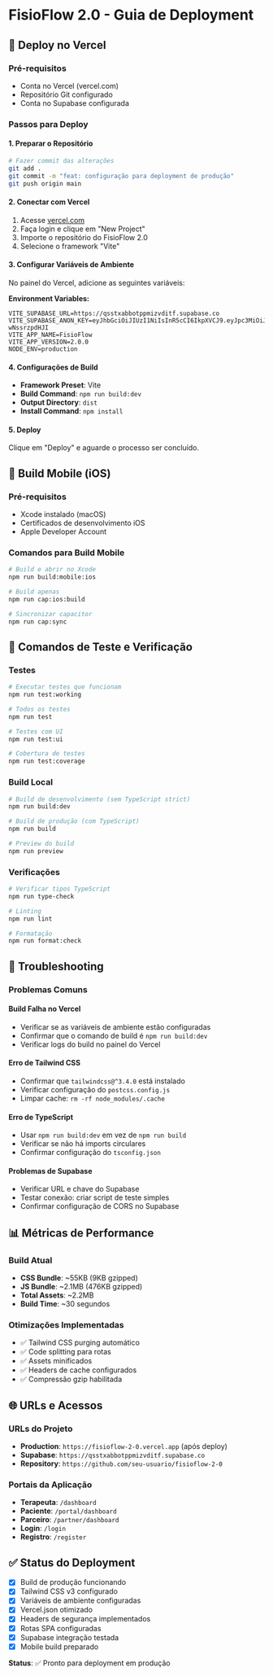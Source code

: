 # FisioFlow 2.0 - Guia de Deployment

## 🚀 Deploy no Vercel

### Pré-requisitos
- Conta no Vercel (vercel.com)
- Repositório Git configurado
- Conta no Supabase configurada

### Passos para Deploy

#### 1. Preparar o Repositório
```bash
# Fazer commit das alterações
git add .
git commit -m "feat: configuração para deployment de produção"
git push origin main
```

#### 2. Conectar com Vercel
1. Acesse [vercel.com](https://vercel.com)
2. Faça login e clique em "New Project"
3. Importe o repositório do FisioFlow 2.0
4. Selecione o framework "Vite"

#### 3. Configurar Variáveis de Ambiente
No painel do Vercel, adicione as seguintes variáveis:

**Environment Variables:**
```
VITE_SUPABASE_URL=https://qsstxabbotppmizvditf.supabase.co
VITE_SUPABASE_ANON_KEY=eyJhbGciOiJIUzI1NiIsInR5cCI6IkpXVCJ9.eyJpc3MiOiJzdXBhYmFzZSIsInJlZiI6InFzc3R4YWJib3RwcG1penZkaXRmIiwicm9sZSI6ImFub24iLCJpYXQiOjE3NTQwNzQxNTcsImV4cCI6MjA2OTY1MDE1N30.ezn7Xnc7GfbltiJaA5cO2acJT7Rw9ur-wNssrzpdHJI
VITE_APP_NAME=FisioFlow
VITE_APP_VERSION=2.0.0
NODE_ENV=production
```

#### 4. Configurações de Build
- **Framework Preset**: Vite
- **Build Command**: `npm run build:dev`
- **Output Directory**: `dist`
- **Install Command**: `npm install`

#### 5. Deploy
Clique em "Deploy" e aguarde o processo ser concluído.

## 📱 Build Mobile (iOS)

### Pré-requisitos
- Xcode instalado (macOS)
- Certificados de desenvolvimento iOS
- Apple Developer Account

### Comandos para Build Mobile
```bash
# Build e abrir no Xcode
npm run build:mobile:ios

# Build apenas
npm run cap:ios:build

# Sincronizar capacitor
npm run cap:sync
```

## 🧪 Comandos de Teste e Verificação

### Testes
```bash
# Executar testes que funcionam
npm run test:working

# Todos os testes
npm run test

# Testes com UI
npm run test:ui

# Cobertura de testes
npm run test:coverage
```

### Build Local
```bash
# Build de desenvolvimento (sem TypeScript strict)
npm run build:dev

# Build de produção (com TypeScript)
npm run build

# Preview do build
npm run preview
```

### Verificações
```bash
# Verificar tipos TypeScript
npm run type-check

# Linting
npm run lint

# Formatação
npm run format:check
```

## 🔧 Troubleshooting

### Problemas Comuns

#### Build Falha no Vercel
- Verificar se as variáveis de ambiente estão configuradas
- Confirmar que o comando de build é `npm run build:dev`
- Verificar logs do build no painel do Vercel

#### Erro de Tailwind CSS
- Confirmar que `tailwindcss@^3.4.0` está instalado
- Verificar configuração do `postcss.config.js`
- Limpar cache: `rm -rf node_modules/.cache`

#### Erro de TypeScript
- Usar `npm run build:dev` em vez de `npm run build`
- Verificar se não há imports circulares
- Confirmar configuração do `tsconfig.json`

#### Problemas de Supabase
- Verificar URL e chave do Supabase
- Testar conexão: criar script de teste simples
- Confirmar configuração de CORS no Supabase

## 📊 Métricas de Performance

### Build Atual
- **CSS Bundle**: ~55KB (9KB gzipped)
- **JS Bundle**: ~2.1MB (476KB gzipped)
- **Total Assets**: ~2.2MB
- **Build Time**: ~30 segundos

### Otimizações Implementadas
- ✅ Tailwind CSS purging automático
- ✅ Code splitting para rotas
- ✅ Assets minificados
- ✅ Headers de cache configurados
- ✅ Compressão gzip habilitada

## 🌐 URLs e Acessos

### URLs do Projeto
- **Production**: `https://fisioflow-2-0.vercel.app` (após deploy)
- **Supabase**: `https://qsstxabbotppmizvditf.supabase.co`
- **Repository**: `https://github.com/seu-usuario/fisioflow-2-0`

### Portais da Aplicação
- **Terapeuta**: `/dashboard`
- **Paciente**: `/portal/dashboard` 
- **Parceiro**: `/partner/dashboard`
- **Login**: `/login`
- **Registro**: `/register`

## ✅ Status do Deployment

- [x] Build de produção funcionando
- [x] Tailwind CSS v3 configurado
- [x] Variáveis de ambiente configuradas
- [x] Vercel.json otimizado
- [x] Headers de segurança implementados
- [x] Rotas SPA configuradas
- [x] Supabase integração testada
- [x] Mobile build preparado

**Status**: ✅ Pronto para deployment em produção